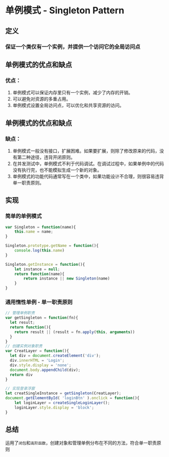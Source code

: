# 单例模式 - Singleton Pattern

## 定义
### 保证一个类仅有一个实例，并提供一个访问它的全局访问点

## 单例模式的优点和缺点
### 优点：
1. 单例模式可以保证内存里只有一个实例，减少了内存的开销。
2. 可以避免对资源的多重占用。
3. 单例模式设置全局访问点，可以优化和共享资源的访问。

## 单例模式的优点和缺点
### 缺点：
1. 单例模式一般没有接口，扩展困难。如果要扩展，则除了修改原来的代码，没有第二种途径，违背开闭原则。
2. 在并发测试中，单例模式不利于代码调试。在调试过程中，如果单例中的代码没有执行完，也不能模拟生成一个新的对象。
3. 单例模式的功能代码通常写在一个类中，如果功能设计不合理，则很容易违背单一职责原则。

## 实现

### 简单的单例模式
```javascript
var Singleton = function(name){
	this.name = name;
}

Singleton.prototype.getName = function(){
	console.log(this.name)
}

Singleton.getInstance = function(){
	let instance = null;
	return function(name){
		return instance || new Singleton(name)
	}
}
```

### 通用惰性单例 - 单一职责原则

```javascript
// 管理单例职责
var getSingleton = function(fn){
  let result;
  return function(){
    return result || (result = fn.apply(this, arguments))
  }
}
// 创建实例对象职责
var CreatLayer = function(){
  let div = document.createElement('div');
  div.innerHTML = 'Login';
  div.style.display = 'none';
  document.body.appendChild(div);
  return div
}

// 实现登录浮窗
let creatSingleInstance = getSingleton(CreatLayer);
document.getElementById( 'loginBtn' ).onclick = function(){ 
    let loginLayer = createSingleLoginLayer(); 
    loginLayer.style.display = 'block';
}

```

## 总结

运用了`闭包`和`高阶函数`，创建对象和管理单例分布在不同的方法，符合单一职责原则